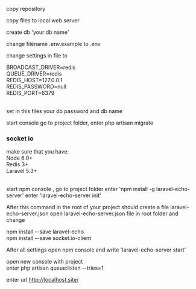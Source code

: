copy repository

copy files to local web server

create db 'your db name'

change filename .env.example to .env

change settings in file to 

BROADCAST_DRIVER=redis<br>
QUEUE_DRIVER=redis<br>
REDIS_HOST=127.0.0.1<br>
REDIS_PASSWORD=null<br>
REDIS_PORT=6379<br>
<br>

set in this files your db password and db name

start console go to project folder, enter php artisan migrate

<h3>socket io</h3>

make sure that you have:<br>
  Node 6.0+<br>
  Redis 3+<br>
  Laravel 5.3+ <br>
<br>

start npm console , go to project folder 
enter 'npm install -g laravel-echo-server'
enter 'laravel-echo-server init'

After this command in the root of your project should create a file laravel-echo-server.json
open laravel-echo-server.json file in root folder and change 

npm install --save laravel-echo<br>
npm install --save socket.io-client<br>

After all settings open npm console and write 'laravel-echo-server start'

open new console with project<br>
enter php artisan queue:listen --tries=1

enter url http://localhost.site/

